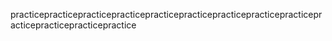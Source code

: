 practicepracticepracticepracticepracticepracticepracticepracticepracticepracticepracticepracticepractice
